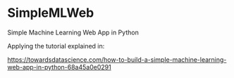 # SimpleMLWeb
Simple Machine Learning Web App in Python

Applying the tutorial explained in:

https://towardsdatascience.com/how-to-build-a-simple-machine-learning-web-app-in-python-68a45a0e0291